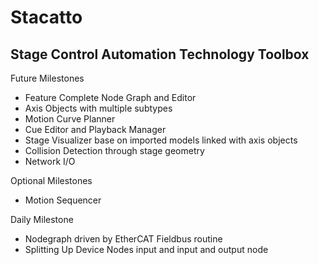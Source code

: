 # Stacatto

## Stage Control Automation Technology Toolbox

Future Milestones
- Feature Complete Node Graph and Editor
- Axis Objects with multiple subtypes
- Motion Curve Planner
- Cue Editor and Playback Manager
- Stage Visualizer base on imported models linked with axis objects
- Collision Detection through stage geometry
- Network I/O

Optional Milestones
- Motion Sequencer

Daily Milestone
- Nodegraph driven by EtherCAT Fieldbus routine
- Splitting Up Device Nodes input and input and output node
